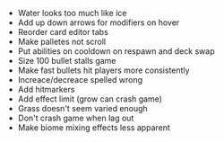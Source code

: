 * Water looks too much like ice
* Add up down arrows for modifiers on hover
* Reorder card editor tabs
* Make palletes not scroll
* Put abilities on cooldown on respawn and deck swap
* Size 100 bullet stalls game
* Make fast bullets hit players more consistently
* Increace/decreace spelled wrong
* Add hitmarkers
* Add effect limit (grow can crash game)
* Grass doesn't seem varied enough
* Don't crash game when lag out
* Make biome mixing effects less apparent
